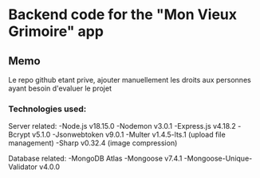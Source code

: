 # Backend code for the "Mon Vieux Grimoire" app

## Memo
Le repo github etant prive, ajouter manuellement les droits aux personnes ayant besoin
d'evaluer le projet

### Technologies used:

Server related:
-Node.js v18.15.0
-Nodemon v3.0.1
-Express.js v4.18.2
-Bcrypt v5.1.0
-Jsonwebtoken v9.0.1
-Multer v1.4.5-lts.1 (upload file management)
-Sharp v0.32.4 (image compression)

Database related:
-MongoDB Atlas
-Mongoose v7.4.1
-Mongoose-Unique-Validator v4.0.0